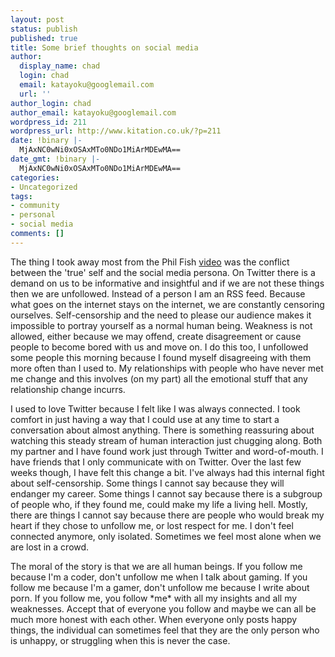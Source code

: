 ```yaml
---
layout: post
status: publish
published: true
title: Some brief thoughts on social media
author:
  display_name: chad
  login: chad
  email: katayoku@googlemail.com
  url: ''
author_login: chad
author_email: katayoku@googlemail.com
wordpress_id: 211
wordpress_url: http://www.kitation.co.uk/?p=211
date: !binary |-
  MjAxNC0wNi0xOSAxMTo0NDo1MiArMDEwMA==
date_gmt: !binary |-
  MjAxNC0wNi0xOSAxMTo0NDo1MiArMDEwMA==
categories:
- Uncategorized
tags:
- community
- personal
- social media
comments: []
---
```

<p>The thing I took away most from the Phil Fish <a href="http://youtu.be/PmTUW-owa2w">video</a> was the conflict between the 'true' self and the social media persona. On Twitter there is a demand on us to be informative and insightful and if we are not these things then we are unfollowed. Instead of a person I am an RSS feed. Because what goes on the internet stays on the internet, we are constantly censoring ourselves. Self-censorship and the need to please our audience makes it impossible to portray yourself as a normal human being. Weakness is not allowed, either because we may offend, create disagreement or cause people to become bored with us and move on. I do this too, I unfollowed some people this morning because I found myself disagreeing with them more often than I used to. My relationships with people who have never met me change and this involves (on my part) all the emotional stuff that any relationship change incurrs. </p>
<p>I used to love Twitter because I felt like I was always connected. I took comfort in just having a way that I could use at any time to start a conversation about almost anything. There is something reassuring about watching this steady stream of human interaction just chugging along. Both my partner and I have found work just through Twitter and word-of-mouth. I have friends that I only communicate with on Twitter. Over the last few weeks though, I have felt this change a bit. I've always had this internal fight about self-censorship. Some things I cannot say because they will endanger my career. Some things I cannot say because there is a subgroup of people who, if they found me, could make my life a living hell. Mostly, there are things I cannot say because there are people who would break my heart if they chose to unfollow me, or lost respect for me. I don't feel connected anymore, only isolated. Sometimes we feel most alone when we are lost in a crowd. </p>
<p>The moral of the story is that we are all human beings. If you follow me because I'm a coder, don't unfollow me when I talk about gaming. If you follow me because I'm a gamer, don't unfollow me because I write about porn. If you follow me, you follow *me* with all my insights and all my weaknesses. Accept that of everyone you follow and maybe we can all be much more honest with each other. When everyone only posts happy things, the individual can sometimes feel that they are the only person who is unhappy, or struggling when this is never the case.</p>
